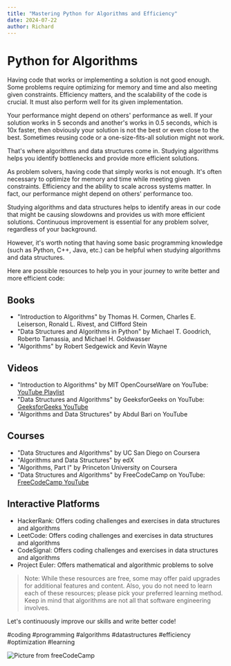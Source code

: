```yaml
---
title: "Mastering Python for Algorithms and Efficiency"
date: 2024-07-22
author: Richard
---
```


# Python for Algorithms

Having code that works or implementing a solution is not good enough. Some problems require optimizing for memory and time and also meeting given constraints. Efficiency matters, and the scalability of the code is crucial. It must also perform well for its given implementation.

Your performance might depend on others' performance as well. If your solution works in 5 seconds and another's works in 0.5 seconds, which is 10x faster, then obviously your solution is not the best or even close to the best. Sometimes reusing code or a one-size-fits-all solution might not work.

That's where algorithms and data structures come in. Studying algorithms helps you identify bottlenecks and provide more efficient solutions.

As problem solvers, having code that simply works is not enough. It's often necessary to optimize for memory and time while meeting given constraints. Efficiency and the ability to scale across systems matter. In fact, our performance might depend on others' performance too.

Studying algorithms and data structures helps to identify areas in our code that might be causing slowdowns and provides us with more efficient solutions. Continuous improvement is essential for any problem solver, regardless of your background.

However, it's worth noting that having some basic programming knowledge (such as Python, C++, Java, etc.) can be helpful when studying algorithms and data structures.

Here are possible resources to help you in your journey to write better and more efficient code:

## Books

- "Introduction to Algorithms" by Thomas H. Cormen, Charles E. Leiserson, Ronald L. Rivest, and Clifford Stein
- "Data Structures and Algorithms in Python" by Michael T. Goodrich, Roberto Tamassia, and Michael H. Goldwasser
- "Algorithms" by Robert Sedgewick and Kevin Wayne

## Videos

- "Introduction to Algorithms" by MIT OpenCourseWare on YouTube: [YouTube Playlist](https://youtube.com/playlist?list=PLUl4u3cNGP61Oq3tWYp6V_F-5jb5L2iHb)
- "Data Structures and Algorithms" by GeeksforGeeks on YouTube: [GeeksforGeeks YouTube](https://www.youtube.com/@GeeksforGeeksVideos/playlists?view=50&sort=dd&shelf_id=6)
- "Algorithms and Data Structures" by Abdul Bari on YouTube

## Courses

- "Data Structures and Algorithms" by UC San Diego on Coursera
- "Algorithms and Data Structures" by edX
- "Algorithms, Part I" by Princeton University on Coursera
- "Data Structures and Algorithms" by FreeCodeCamp on YouTube: [FreeCodeCamp YouTube](https://www.youtube.com/watch?v=8hly31xKli0)

## Interactive Platforms

- HackerRank: Offers coding challenges and exercises in data structures and algorithms
- LeetCode: Offers coding challenges and exercises in data structures and algorithms
- CodeSignal: Offers coding challenges and exercises in data structures and algorithms
- Project Euler: Offers mathematical and algorithmic problems to solve

> Note: While these resources are free, some may offer paid upgrades for additional features and content. Also, you do not need to learn each of these resources; please pick your preferred learning method. Keep in mind that algorithms are not all that software engineering involves.

Let's continuously improve our skills and write better code! 

#coding #programming #algorithms #datastructures #efficiency #optimization #learning

![Picture from freeCodeCamp](https://www.freecodecamp.org/news/how-to-solve-coding-problems/)
